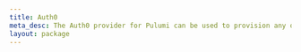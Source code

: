 ```yaml
---
title: Auth0
meta_desc: The Auth0 provider for Pulumi can be used to provision any of the cloud resources available in Auth0.
layout: package
---
```

